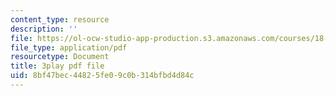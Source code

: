 ```yaml
---
content_type: resource
description: ''
file: https://ol-ocw-studio-app-production.s3.amazonaws.com/courses/18-06sc-linear-algebra-fall-2011/8bf47bec44825fe09c0b314bfbd4d84c_TSdXJw83kyA.pdf
file_type: application/pdf
resourcetype: Document
title: 3play pdf file
uid: 8bf47bec-4482-5fe0-9c0b-314bfbd4d84c
---
```

